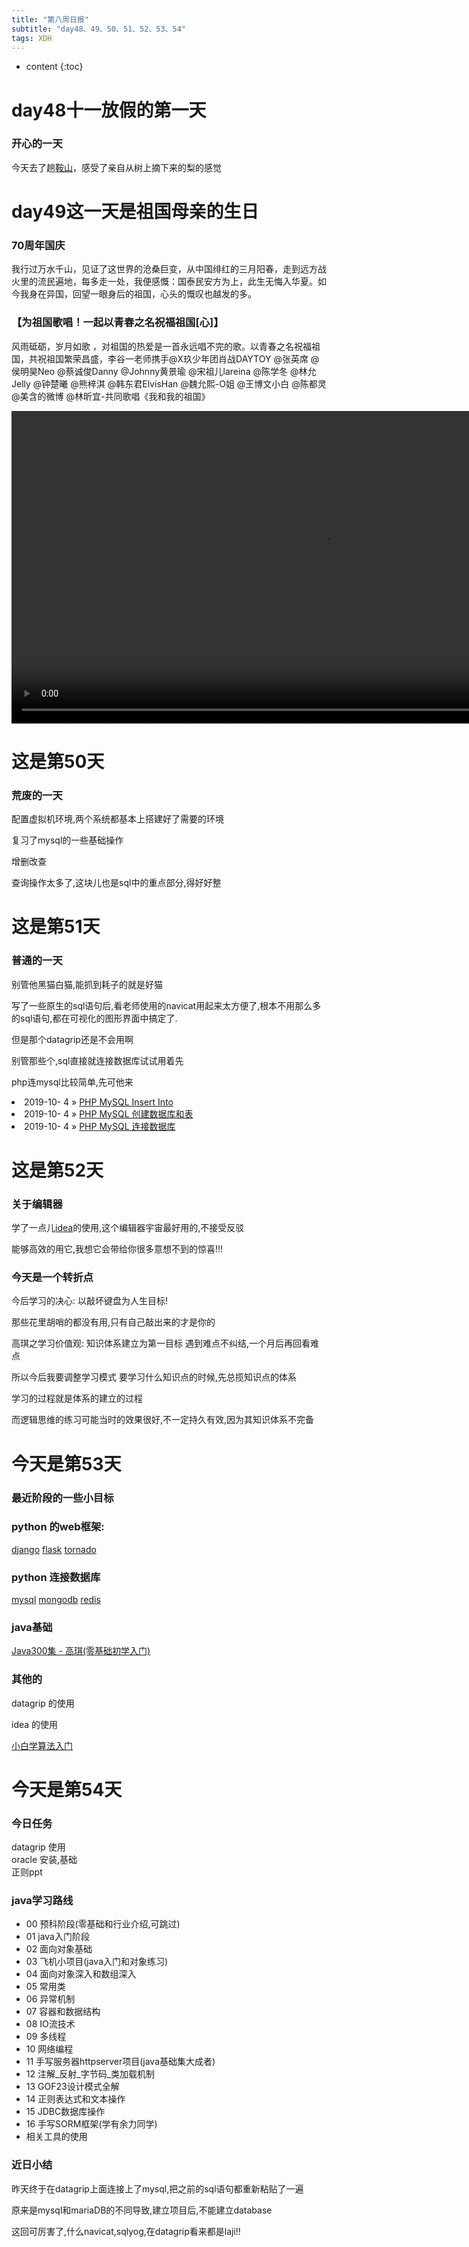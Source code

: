 ```yaml
---  
title: "第八周日报"   
subtitle: "day48、49、50、51、52、53、54"   
tags: XDH    
---  
```



* content
{:toc}





# day48十一放假的第一天  
  
### 开心的一天  
今天去了趟[鞍山](https://baike.baidu.com/item/%E9%9E%8D%E5%B1%B1/131766)，感受了亲自从树上摘下来的梨的感觉


# day49这一天是祖国母亲的生日  
  
### 70周年国庆

我行过万水千山，见证了这世界的沧桑巨变，从中国绯红的三月阳春，走到远方战火里的流民遍地，每多走一处，我便感慨：国泰民安方为上，此生无悔入华夏。如今我身在异国，回望一眼身后的祖国，心头的慨叹也越发的多。

### 【为祖国歌唱！一起以青春之名祝福祖国[心]】

风雨砥砺，岁月如歌 ，对祖国的热爱是一首永远唱不完的歌。以青春之名祝福祖国，共祝祖国繁荣昌盛，李谷一老师携手@X玖少年团肖战DAYTOY @张英席 @侯明昊Neo @蔡诚俊Danny @Johnny黄景瑜 @宋祖儿lareina @陈学冬 @林允Jelly @钟楚曦 @熊梓淇 @韩东君ElvisHan @魏允熙-O姐 @王博文小白 @陈都灵 @美含的微博 @林昕宜-共同歌唱《我和我的祖国》

<video width="1000" controls="controls" autoplay="autoplay">
  <source src="http://wsqncdn.miaopai.com/stream/YNxtzCMOvSZUt7L~j6kS0jepGXqeE3axhSn0gw___32.mp4?ssig=e9bd64af51619ee3343f0059e036e1bb&time_stamp=1570108348933" type="video/mp4">
</video>

# 这是第50天  
  
### 荒废的一天

配置虚拟机环境,两个系统都基本上搭建好了需要的环境

复习了mysql的一些基础操作

增删改查

查询操作太多了,这块儿也是sql中的重点部分,得好好整



# 这是第51天  
  
### 普通的一天

别管他黑猫白猫,能抓到耗子的就是好猫

写了一些原生的sql语句后,看老师使用的navicat用起来太方便了,根本不用那么多的sql语句,都在可视化的图形界面中搞定了.

但是那个datagrip还是不会用啊

别管那些个,sql直接就连接数据库试试用着先

php连mysql比较简单,先可他来

    
<li>
<span>
2019-10- 4
</span>
» 
<a href="/2019/10/php-mysql-insert/">PHP MySQL Insert Into</a>
</li><li>
<span>
2019-10- 4
</span>
» 
<a href="/2019/10/php-mysql-createtables/">PHP MySQL 创建数据库和表</a>
</li>
<li>
<span>
2019-10- 4
</span>
» 
<a href="/2019/10/php-mysql-createdatabase/">PHP MySQL 连接数据库</a>
</li>


# 这是第52天  

### 关于编辑器

学了一点儿[idea](https://victorfengming.gitee.io/victorfengming_old/2019/09/26/jetbrains-idea-introduce/)的使用,这个编辑器宇宙最好用的,不接受反驳

能够高效的用它,我想它会带给你很多意想不到的惊喜!!! 
  
### 今天是一个转折点

今后学习的决心:
    以敲坏键盘为人生目标!

那些花里胡哨的都没有用,只有自己敲出来的才是你的

高琪之学习价值观:
    知识体系建立为第一目标
    遇到难点不纠结,一个月后再回看难点

所以今后我要调整学习模式
    要学习什么知识点的时候,先总揽知识点的体系

学习的过程就是体系的建立的过程

而逻辑思维的练习可能当时的效果很好,不一定持久有效,因为其知识体系不完备    


# 今天是第53天  

### 最近阶段的一些小目标

### python 的web框架:
[django](https://www.luffycity.com/free/127) [flask](https://www.bilibili.com/video/av19817183?from=search&seid=9893053276606515167) [tornado](https://www.bilibili.com/video/av14656409?from=search&seid=10417889595501580984)

### python 连接数据库 
[mysql](https://www.w3cschool.cn/mysql/mysql-connection.html) [mongodb](https://www.w3cschool.cn/mongodb/mongodb-connections.html) [redis](https://www.w3cschool.cn/redis/redis-conf.html)

### java基础
[Java300集 - 高琪(零基础初学入门)](https://www.bilibili.com/video/av59814573/?p=2)

### 其他的
datagrip 的使用

idea 的使用

[小白学算法入门](https://www.luffycity.com/free/129)

# 今天是第54天  

### 今日任务
datagrip 使用  
oracle 安装,基础  
正则ppt
### java学习路线

- 00 预科阶段(零基础和行业介绍,可跳过)
- 01 java入门阶段
- 02 面向对象基础
- 03 飞机小项目(java入门和对象练习)
- 04 面向对象深入和数组深入
- 05 常用类
- 06 异常机制
- 07 容器和数据结构
- 08 IO流技术
- 09 多线程
- 10 网络编程
- 11 手写服务器httpserver项目(java基础集大成者)
- 12 注解_反射_字节码_类加载机制
- 13 GOF23设计模式全解
- 14 正则表达式和文本操作
- 15 JDBC数据库操作
- 16 手写SORM框架(学有余力同学)
- 相关工具的使用

### 近日小结

昨天终于在datagrip上面连接上了mysql,把之前的sql语句都重新粘贴了一遍

原来是mysql和mariaDB的不同导致,建立项目后,不能建立database

这回可厉害了,什么navicat,sqlyog,在datagrip看来都是laji!!

